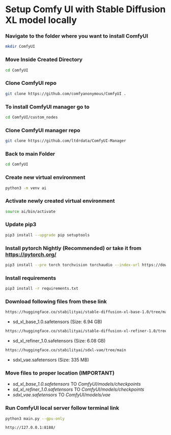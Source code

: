 # Setup Comfy UI with Stable Diffusion XL model locally

### Navigate to the folder where you want to install ComfyUI
```bash
mkdir ComfyUI
```

### Move Inside Created Directory
```bash
cd ComfyUI
```

### Clone ComfyUI repo
```bash
git clone https://github.com/comfyanonymous/ComfyUI .
```

### To install ComfyUI manager go to
```bash
cd ComfyUI/custom_nodes
```

### Clone ComfyUI manager repo
```bash
git clone https://github.com/ltdrdata/ComfyUI-Manager
```

### Back to main Folder
```bash
cd ComfyUI
````

### Create new virtual environment
```bash
python3 -m venv ai
```

### Activate newly created virtual environment
```bash
source ai/bin/activate
```

### Update pip3
```bash
pip3 install --upgrade pip setuptools
```

### Install pytorch Nightly (Recommended) or take it from https://pytorch.org/
```bash
pip3 install --pre torch torchvision torchaudio --index-url https://download.pytorch.org/whl/nightly/cpu
```

### Install requirements
```bash
pip3 install -r requirements.txt
```

### Download following files from these link
```bash
https://huggingface.co/stabilityai/stable-diffusion-xl-base-1.0/tree/main
```

- sd_xl_base_1.0.safetensors (Size: 6.94 GB)

```bash
https://huggingface.co/stabilityai/stable-diffusion-xl-refiner-1.0/tree/main
```
- sd_xl_refiner_1.0.safetensors (Size: 6.08 GB)

```bash
https://huggingface.co/stabilityai/sdxl-vae/tree/main
```
- sdxl_vae.safetensors (Size: 335 MB)

### Move files to proper location (IMPORTANT)
- *sd_xl_base_1.0.safetensors* TO *ComfyUI/models/checkpoints*
- *sd_xl_refiner_1.0.safetensors* TO *ComfyUI/models/checkpoints*
- *sdxl_vae.safetensors* TO *ComfyUI/models/vae*

### Run ComfyUI local server follow terminal link
```bash
python3 main.py --gpu-only

http://127.0.0.1:8188/
```
